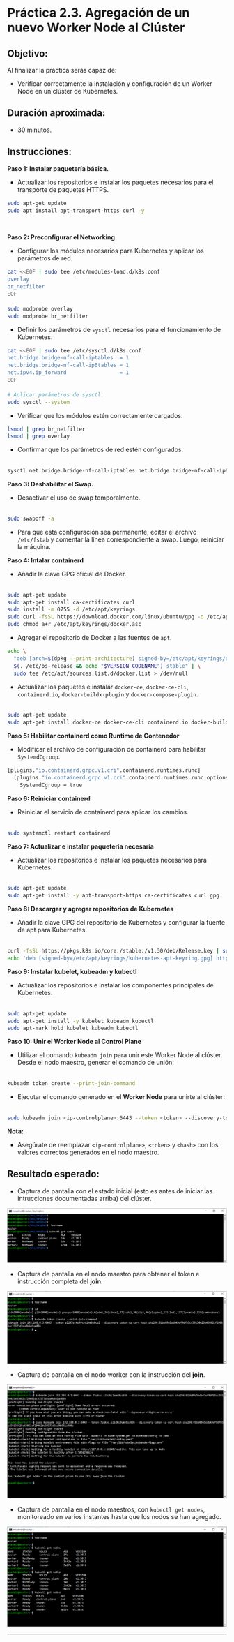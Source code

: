 # Práctica 2.3. Agregación de un nuevo Worker Node al Clúster

## Objetivo:

Al finalizar la práctica serás capaz de:
- Verificar correctamente la instalación y configuración de un Worker Node en un clúster de Kubernetes.


## Duración aproximada:

- 30 minutos.

## Instrucciones:

**Paso 1: Instalar paquetería básica.**

- Actualizar los repositorios e instalar los paquetes necesarios para el transporte de paquetes HTTPS.

```bash
sudo apt-get update 
sudo apt install apt-transport-https curl -y
```

<br/>

**Paso 2: Preconfigurar el Networking.**

- Configurar los módulos necesarios para Kubernetes y aplicar los parámetros de red.

```bash
cat <<EOF | sudo tee /etc/modules-load.d/k8s.conf
overlay
br_netfilter
EOF

sudo modprobe overlay
sudo modprobe br_netfilter

```

- Definir los parámetros de `sysctl` necesarios para el funcionamiento de Kubernetes.

```bash
cat <<EOF | sudo tee /etc/sysctl.d/k8s.conf
net.bridge.bridge-nf-call-iptables  = 1
net.bridge.bridge-nf-call-ip6tables = 1
net.ipv4.ip_forward                 = 1
EOF

# Aplicar parámetros de sysctl.
sudo sysctl --system

```

- Verificar que los módulos estén correctamente cargados.

```bash
lsmod | grep br_netfilter
lsmod | grep overlay

```

- Confirmar que los parámetros de red estén configurados.

```bash

sysctl net.bridge.bridge-nf-call-iptables net.bridge.bridge-nf-call-ip6tables net.ipv4.ip_forward

```

**Paso 3: Deshabilitar el Swap.**

- Desactivar el uso de swap temporalmente.

```bash

sudo swapoff -a
```

- Para que esta configuración sea permanente, editar el archivo `/etc/fstab` y comentar la línea correspondiente a swap. Luego, reiniciar la máquina.

**Paso 4: Intalar containerd**

- Añadir la clave GPG oficial de Docker.

```bash

sudo apt-get update 
sudo apt-get install ca-certificates curl 
sudo install -m 0755 -d /etc/apt/keyrings 
sudo curl -fsSL https://download.docker.com/linux/ubuntu/gpg -o /etc/apt/keyrings/docker.asc 
sudo chmod a+r /etc/apt/keyrings/docker.asc 
```

- Agregar el repositorio de Docker a las fuentes de `apt`.

```bash
echo \
  "deb [arch=$(dpkg --print-architecture) signed-by=/etc/apt/keyrings/docker.asc] https://download.docker.com/linux/ubuntu \
  $(. /etc/os-release && echo "$VERSION_CODENAME") stable" | \
  sudo tee /etc/apt/sources.list.d/docker.list > /dev/null
```

- Actualizar los paquetes e instalar `docker-ce`, `docker-ce-cli`, `containerd.io`, `docker-buildx-plugin` y `docker-compose-plugin`.

```bash

sudo apt-get update 
sudo apt-get install docker-ce docker-ce-cli containerd.io docker-buildx-plugin docker-compose-plugin
```

**Paso 5: Habilitar containerd como Runtime de Contenedor**

- Modificar el archivo de configuración de containerd para habilitar `SystemdCgroup`.

```bash
[plugins."io.containerd.grpc.v1.cri".containerd.runtimes.runc]
  [plugins."io.containerd.grpc.v1.cri".containerd.runtimes.runc.options]
    SystemdCgroup = true

```

**Paso 6: Reiniciar containerd**

- Reiniciar el servicio de containerd para aplicar los cambios.

```bash

sudo systemctl restart containerd
```

**Paso 7: Actualizar e instalar paquetería necesaria**

- Actualizar los repositorios e instalar los paquetes necesarios para Kubernetes.

```bash

sudo apt-get update
sudo apt-get install -y apt-transport-https ca-certificates curl gpg

```

**Paso 8: Descargar y agregar repositorios de Kubernetes**

- Añadir la clave GPG del repositorio de Kubernetes y configurar la fuente de apt para Kubernetes.

```bash

curl -fsSL https://pkgs.k8s.io/core:/stable:/v1.30/deb/Release.key | sudo gpg --dearmor -o /etc/apt/keyrings/kubernetes-apt-keyring.gpg
echo 'deb [signed-by=/etc/apt/keyrings/kubernetes-apt-keyring.gpg] https://pkgs.k8s.io/core:/stable:/v1.30/deb/ /' | sudo tee /etc/apt/sources.list.d/kubernetes.list    

```

**Paso 9: Instalar kubelet, kubeadm y kubectl**

- Actualizar los repositorios e instalar los componentes principales de Kubernetes.

```bash

sudo apt-get update
sudo apt-get install -y kubelet kubeadm kubectl
sudo apt-mark hold kubelet kubeadm kubectl

```

**Paso 10: Unir el Worker Node al Control Plane**

- Utilizar el comando `kubeadm join` para unir este Worker Node al clúster. Desde el nodo maestro, generar el comando de unión:

```bash

kubeadm token create --print-join-command

```

- Ejecutar el comando generado en el **Worker Node** para unirte al clúster:

```bash

sudo kubeadm join <ip-controlplane>:6443 --token <token> --discovery-token-ca-cert-hash sha256:<hash>

```

**Nota:** 

- Asegúrate de reemplazar `<ip-controlplane>`, `<token>` y `<hash>` con los valores correctos generados en el nodo maestro.

## Resultado esperado:

- Captura de pantalla con el estado inicial (esto es antes de iniciar las intrucciones documentadas arriba) del clúster.

![kubectl](../images/u2_3_1.png)

- Captura de pantalla en el nodo maestro para obtener el token e instrucción completa del **join**.

![kubectl](../images/u2_3_2.png)

- Captura de pantalla en el nodo worker con la instrucción del **join**.

![kubectl](../images/u2_3_3.png)

- Captura de pantalla en el nodo maestros, con `kubectl get nodes`, monitoreado en varios instantes hasta que los nodos se han agregado.

![kubectl](../images/u2_3_4.png)

---
